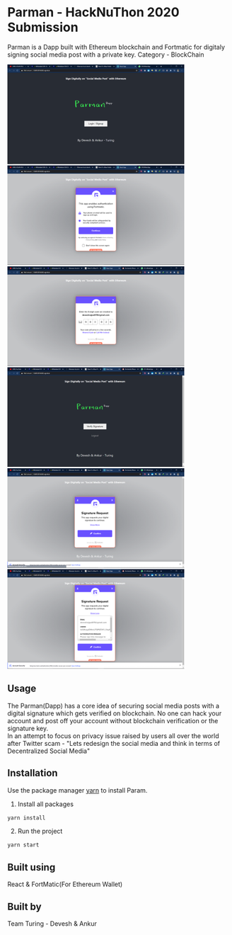 # Parman - HackNuThon 2020 Submission

Parman is a Dapp built with Ethereum blockchain and Fortmatic for digitaly signing social media post with a private key.
Category - BlockChain

<p float="left">
  <img src="/screenshots/1.png" width="400" />
  &nbsp
  <img src="/screenshots/2.png" width="400" /> 
  &nbsp
   <img src="/screenshots/3.png" width="400" /> 
   &nbsp
   <img src="/screenshots/4.png" width="400" /> 
  &nbsp
     <img src="/screenshots/5.png" width="400" /> 
   &nbsp
   <img src="/screenshots/6.png" width="400" /> 
</p>

## Usage

The Parman(Dapp) has a core idea of securing social media posts with a digital signature which gets verified on blockchain. No one can hack your account and post off your account without blockchain verification or the signature key.   
In an attempt to focus on privacy issue raised by users all over the world after Twitter scam - "Lets redesign the social media and think in terms of Decentralized Social Media"

## Installation

Use the package manager [yarn](https://yarnpkg.com/) to install Param.

1. Install all packages 
```bash
yarn install
```
2. Run the project
```bash
yarn start
```

## Built using
React & FortMatic(For Ethereum Wallet)

## Built by
Team Turing - Devesh & Ankur


